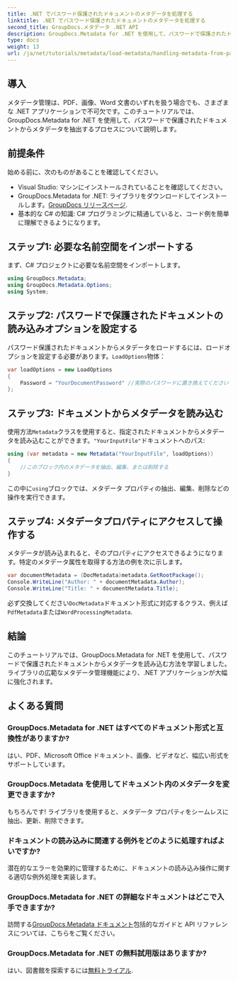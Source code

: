 ```yaml
---
title: .NET でパスワード保護されたドキュメントのメタデータを処理する
linktitle: .NET でパスワード保護されたドキュメントのメタデータを処理する
second_title: GroupDocs.メタデータ .NET API
description: GroupDocs.Metadata for .NET を使用して、パスワードで保護されたドキュメントからメタデータを効率的に抽出し、管理する方法を学びます。この包括的なチュートリアルでは、読み込みオプションの設定、メタデータ プロパティへのアクセスなど、重要な手順について説明します。
type: docs
weight: 13
url: /ja/net/tutorials/metadata/load-metadata/handling-metadata-from-password-protected-document/
---
```

## 導入

メタデータ管理は、PDF、画像、Word 文書のいずれを扱う場合でも、さまざまな .NET アプリケーションで不可欠です。このチュートリアルでは、GroupDocs.Metadata for .NET を使用して、パスワードで保護されたドキュメントからメタデータを抽出するプロセスについて説明します。

## 前提条件

始める前に、次のものがあることを確認してください。

- Visual Studio: マシンにインストールされていることを確認してください。
-  GroupDocs.Metadata for .NET: ライブラリをダウンロードしてインストールします。[GroupDocs リリースページ](https://releases.groupdocs.com/metadata/net/).
- 基本的な C# の知識: C# プログラミングに精通していると、コード例を簡単に理解できるようになります。

## ステップ1: 必要な名前空間をインポートする

まず、C# プロジェクトに必要な名前空間をインポートします。

```csharp
using GroupDocs.Metadata;
using GroupDocs.Metadata.Options;
using System;
```

## ステップ2: パスワードで保護されたドキュメントの読み込みオプションを設定する

パスワード保護されたドキュメントからメタデータをロードするには、ロードオプションを設定する必要があります。`LoadOptions`物体：

```csharp
var loadOptions = new LoadOptions
{
    Password = "YourDocumentPassword" //実際のパスワードに置き換えてください
};
```

## ステップ3: ドキュメントからメタデータを読み込む

使用方法`Metadata`クラスを使用すると、指定されたドキュメントからメタデータを読み込むことができます。`"YourInputFile"`ドキュメントへのパス:

```csharp
using (var metadata = new Metadata("YourInputFile", loadOptions))
{
    //このブロック内のメタデータを抽出、編集、または削除する
}
```

この中に`using`ブロックでは、メタデータ プロパティの抽出、編集、削除などの操作を実行できます。

## ステップ4: メタデータプロパティにアクセスして操作する

メタデータが読み込まれると、そのプロパティにアクセスできるようになります。特定のメタデータ属性を取得する方法の例を次に示します。

```csharp
var documentMetadata = (DocMetadata)metadata.GetRootPackage();
Console.WriteLine("Author: " + documentMetadata.Author);
Console.WriteLine("Title: " + documentMetadata.Title);
```

必ず交換してください`DocMetadata`ドキュメント形式に対応するクラス、例えば`PdfMetadata`または`WordProcessingMetadata`.

## 結論

このチュートリアルでは、GroupDocs.Metadata for .NET を使用して、パスワードで保護されたドキュメントからメタデータを読み込む方法を学習しました。ライブラリの広範なメタデータ管理機能により、.NET アプリケーションが大幅に強化されます。

## よくある質問

### GroupDocs.Metadata for .NET はすべてのドキュメント形式と互換性がありますか?
はい、PDF、Microsoft Office ドキュメント、画像、ビデオなど、幅広い形式をサポートしています。

### GroupDocs.Metadata を使用してドキュメント内のメタデータを変更できますか?
もちろんです! ライブラリを使用すると、メタデータ プロパティをシームレスに抽出、更新、削除できます。

### ドキュメントの読み込みに関連する例外をどのように処理すればよいですか?
潜在的なエラーを効果的に管理するために、ドキュメントの読み込み操作に関する適切な例外処理を実装します。

### GroupDocs.Metadata for .NET の詳細なドキュメントはどこで入手できますか?
訪問する[GroupDocs.Metadata ドキュメント](https://reference.groupdocs.com/metadata/net/)包括的なガイドと API リファレンスについては、こちらをご覧ください。

### GroupDocs.Metadata for .NET の無料試用版はありますか?
はい、図書館を探索するには[無料トライアル](https://releases.groupdocs.com/).